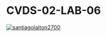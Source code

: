# CVDS-02-LAB-06
[![santiagolaiton2700](https://circleci.com/gh//santiagolaiton2700/tree/master.svg?style=svg)](https://circleci.com/gh/santiagolaiton2700/CVDS-02-LAB-06/tree/master)
